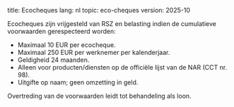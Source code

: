 title: Ecocheques
lang: nl
topic: eco-cheques
version: 2025-10

Ecocheques zijn vrijgesteld van RSZ en belasting indien de cumulatieve voorwaarden gerespecteerd worden:

- Maximaal 10 EUR per ecocheque.
- Maximaal 250 EUR per werknemer per kalenderjaar.
- Geldigheid 24 maanden.
- Alleen voor producten/diensten op de officiële lijst van de NAR (CCT nr. 98).
- Uitgifte op naam; geen omzetting in geld.

Overtreding van de voorwaarden leidt tot behandeling als loon.
